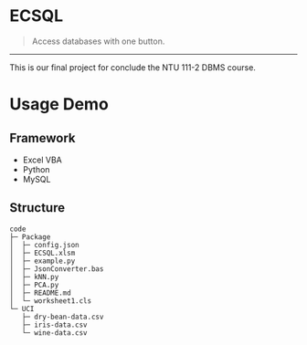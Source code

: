 # ECSQL
> Access databases with one button.

---

This is our final project for conclude the NTU 111-2 DBMS course.

# Usage Demo


## Framework
- Excel VBA
- Python
- MySQL

## Structure
```
code
├─ Package
│  ├─ config.json
│  ├─ ECSQL.xlsm
│  ├─ example.py
│  ├─ JsonConverter.bas
│  ├─ kNN.py
│  ├─ PCA.py
│  ├─ README.md
│  └─ worksheet1.cls
└─ UCI
   ├─ dry-bean-data.csv
   ├─ iris-data.csv
   └─ wine-data.csv

```
